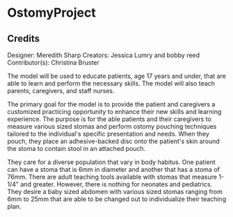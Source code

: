 # OstomyProject

## Credits
Designer: Meredith Sharp
Creators: Jessica Lumry and bobby reed
Contributor(s): Christina Bruster

The model will be used to educate patients, age 17 years and under, that are able to learn and perform the necessary skills. The model will also teach parents, caregivers, and staff nurses.

The primary goal for the model is to provide the patient and caregivers a customized practicing opportunity to enhance their new skills and learning experience. The purpose is for the able patients and their caregivers to measure various sized stomas and perform ostomy pouching techniques tailored to the individual's specific presentation and needs. When they pouch, they place an adhesive-backed disc onto the patient's skin around the stoma to contain stool in an attached pouch.

They care for a diverse population that vary in body habitus. One patient can have a stoma that is 6mm in diameter and another that has a stoma of 76mm. There are adult teaching tools available with stomas that measure 1-1/4" and greater. However, there is nothing for neonates and pediatrics. They desire a baby sized abdomen with various sized stomas ranging from 6mm to 25mm that are able to be changed out to individualize their teaching plan.
